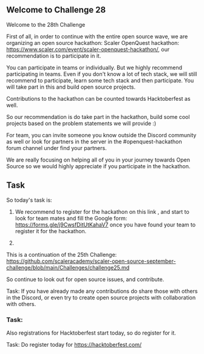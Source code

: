 ## Welcome to Challenge 28

Welcome to the 28th Challenge 


First of all, in order to continue with the entire open source wave, we are organizing an open source hackathon: Scaler OpenQuest hackathon: https://www.scaler.com/event/scaler-openquest-hackathon/, our recommendation is to participate in it.

You can participate in teams or individually. But we highly recommend participating in teams. Even if you don't know a lot of tech stack, we will still recommend to participate, learn some tech stack and then participate. You will take part in this and build open source projects. 

Contributions to the hackathon can be counted towards Hacktoberfest as well. 

So our recommendation is do take part in the hackathon, build some cool projects based on the problem statements we will provide :)

For team, you can invite someone you know outside the Discord community as well or look for partners in the server in the #openquest-hackathon forum channel under find your partners. 

We are really focusing on helping all of you in your journey towards Open Source so we would highly appreciate if you participate in the hackathon.


## Task
So today's task is: 
1. We recommend to register for the hackathon on this link , and start to look for team mates and fill the Google form:  https://forms.gle/j9CwsfDitUtKahaV7 once you have found your team to register it for the hackathon. 

2. 
This is a continuation of the 25th Challenge: https://github.com/scaleracademy/scaler-open-source-september-challenge/blob/main/Challenges/challenge25.md

So continue to look out for open source issues, and contribute. 
   
Task: 
If you have already made any contributions do share those with others in the Discord, or even try to create open source projects with collaboration with others. 


### Task: 
Also registrations for Hacktoberfest start today, so do register for it.

Task:
Do register today for https://hacktoberfest.com/

